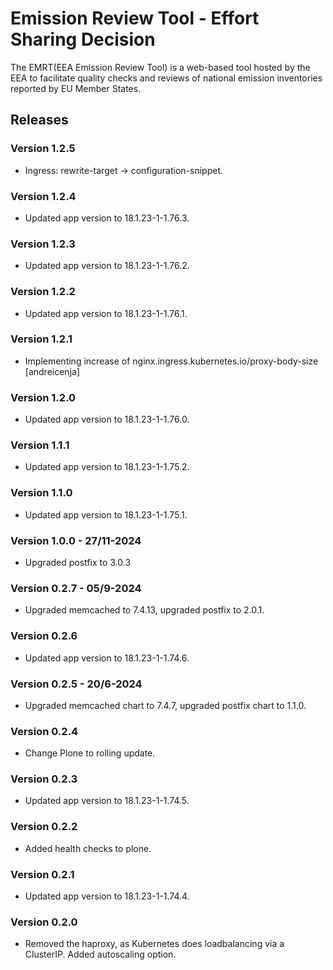 # Emission Review Tool - Effort Sharing Decision

The EMRT(EEA Emission Review Tool) is a web-based tool hosted by the EEA to facilitate quality checks and reviews of national emission inventories reported by EU Member States.

## Releases

### Version 1.2.5
- Ingress: rewrite-target -> configuration-snippet.

### Version 1.2.4
- Updated app version to 18.1.23-1-1.76.3.

### Version 1.2.3
- Updated app version to 18.1.23-1-1.76.2.

### Version 1.2.2
- Updated app version to 18.1.23-1-1.76.1.

### Version 1.2.1
- Implementing increase of nginx.ingress.kubernetes.io/proxy-body-size [andreicenja]

### Version 1.2.0
- Updated app version to 18.1.23-1-1.76.0.

### Version 1.1.1
- Updated app version to 18.1.23-1-1.75.2.

### Version 1.1.0
- Updated app version to 18.1.23-1-1.75.1.

### Version 1.0.0 - 27/11-2024
- Upgraded postfix to 3.0.3

### Version 0.2.7 - 05/9-2024
- Upgraded memcached to 7.4.13, upgraded postfix to 2.0.1.

### Version 0.2.6
- Updated app version to 18.1.23-1-1.74.6.

### Version 0.2.5 - 20/6-2024
- Upgraded memcached chart to 7.4.7, upgraded postfix chart to 1.1.0.

### Version 0.2.4
- Change Plone to rolling update.

### Version 0.2.3
- Updated app version to 18.1.23-1-1.74.5.

### Version 0.2.2
- Added health checks to plone.

### Version 0.2.1
- Updated app version to 18.1.23-1-1.74.4.

### Version 0.2.0
- Removed the haproxy, as Kubernetes does loadbalancing via a ClusterIP.  Added autoscaling option.
